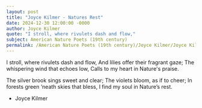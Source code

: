 ```yaml
---
layout: post
title: "Joyce Kilmer - Natures Rest"
date: 2024-12-30 12:00:00 -0000
author: Joyce Kilmer
quote: "I stroll, where rivulets dash and flow,"
subject: American Nature Poets (19th century)
permalink: /American Nature Poets (19th century)/Joyce Kilmer/Joyce Kilmer - Natures Rest
---
```


I stroll, where rivulets dash and flow,
And lilies offer their fragrant gaze;
The whispering wind that echoes low,
Calls to my heart in Nature's praise.

The silver brook sings sweet and clear;
The violets bloom, as if to cheer;
In forests green ‘neath skies that bless,
I find my soul in Nature’s rest.

- Joyce Kilmer
